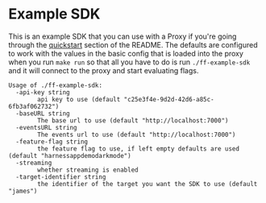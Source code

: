# Example SDK

This is an example SDK that you can use with a Proxy if you're going through the [quickstart](../../README.md) section of the README. The defaults are configured to work with the values in the basic config that is loaded into the proxy when you run `make run` so that all you have to do is run `./ff-example-sdk` and it will connect to the proxy and start evaluating flags.

```
Usage of ./ff-example-sdk:
  -api-key string
    	api key to use (default "c25e3f4e-9d2d-42d6-a85c-6fb3af062732")
  -baseURL string
    	The base url to use (default "http://localhost:7000")
  -eventsURL string
    	The events url to use (default "http://localhost:7000")
  -feature-flag string
    	the feature flag to use, if left empty defaults are used (default "harnessappdemodarkmode")
  -streaming
    	whether streaming is enabled
  -target-identifier string
    	the identifier of the target you want the SDK to use (default "james")
```
